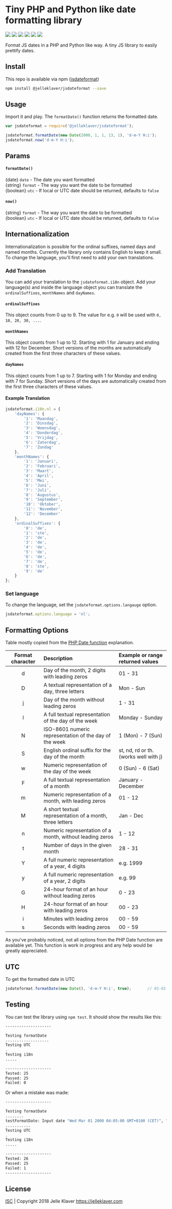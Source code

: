 # Tiny PHP and Python like date formatting library
[![](https://badgen.net/bundlephobia/minzip/@jelleklaver/jsdateformat)](https://bundlephobia.com/result?p=@jelleklaver/jsdateformat)
[![](https://badgen.net/david/dep/jelleklaver/jsdateformat)](https://npmjs.com/package/@jelleklaver/jsdateformat)
[![](https://badgen.net/github/open-issues/jelleklaver/jsdateformat)](https://github.com/jelleklaver/jsdateformat/issues)
[![](https://badgen.net/npm/v/@jelleklaver/jsdateformat?icon=npm)](https://npmjs.com/package/@jelleklaver/jsdateformat)
[![](https://badgen.net/npm/dt/@jelleklaver/jsdateformat?icon=npm)](https://npmjs.com/package/@jelleklaver/jsdateformat)
[![](https://badgen.net/github/license/jelleklaver/jsdateformat)](https://github.com/jelleklaver/jsdateformat/blob/master/LICENSE.md)

Format JS dates in a PHP and Python like way. A tiny JS library to easily prettify dates.

## Install
This repo is available via npm ([jsdateformat](https://www.npmjs.com/package/@jelleklaver/jsdateformat))
```bash
npm install @jelleklaver/jsdateformat --save
```

## Usage
Import it and play. The `formatDate()` function returns the formatted date.
```javascript
var jsdateformat = require('@jelleklaver/jsdateformat');

jsdateformat.formatDate(new Date(2000, 1, 1, 13, 1), 'd-m-Y H:i');      // 01-01-2000 13:01
jsdateformat.now('d-m-Y H:i');                                          // 01-01-2018 12:00
```

## Params
#### `formatDate()`
{date} `date` - The date you want formatted\
{string} `format` - The way you want the date to be formatted\
{boolean} `utc` - If local or UTC date should be returned, defaults to `false`

#### `now()`
{string} `format` - The way you want the date to be formatted\
{boolean} `utc` - If local or UTC date should be returned, defaults to `false`

## Internationalization
Internationalization is possible for the ordinal suffixes, named days and named months. Currently the library only contains English to keep it small. To change the language, you'll first need to add your own translations.

### Add Translation
You can add your translation to the `jsdateformat.i18n` object. Add your language(s) and inside the language object you can translate the `ordinalSuffixes`, `monthNames` and `dayNames`.

#### `ordinalSuffixes`
This object counts from 0 up to 9. The value for e.g. `0` will be used with `0, 10, 20, 30, ...`.

#### `monthNames`
This object counts from 1 up to 12. Starting with 1 for January and ending with 12 for December. Short versions of the months are automatically created from the first three characters of these values.

#### `dayNames`
This object counts from 1 up to 7. Starting with 1 for Monday and ending with 7 for Sunday. Short versions of the days are automatically created from the first three characters of these values.

#### Example Translation

```javascript
jsdateformat.i18n.nl = {
    'dayNames': {
        '1': 'Maandag',
        '2': 'Dinsdag',
        '3': 'Woensdag',
        '4': 'Donderdag',
        '5': 'Vrijdag',
        '6': 'Zaterdag',
        '7': 'Zondag'
    },
    'monthNames': {
        '1': 'Januari',
        '2': 'Februari',
        '3': 'Maart',
        '4': 'April',
        '5': 'Mei',
        '6': 'Juni',
        '7': 'Juli',
        '8': 'Augustus',
        '9': 'September',
        '10': 'Oktober',
        '11': 'November',
        '12': 'December'
    },
    'ordinalSuffixes': {
        '0': 'de',
        '1': 'ste',
        '2': 'de',
        '3': 'de',
        '4': 'de',
        '5': 'de',
        '6': 'de',
        '7': 'de',
        '8': 'ste',
        '9': 'de'
    }
};
```

### Set language
To change the language, set the `jsdateformat.options.langauge` option.

```javascript
jsdateformat.options.language = 'nl';
```

## Formatting Options
Table mostly copied from the [PHP Date function](http://php.net/manual/en/function.date.php) explanation.

| Format character | Description | Example or range returned values |
|   :---:   | :---        | :---  |
| d | Day of the month, 2 digits with leading zeros | 01 - 31 |
| D | A textual representation of a day, three letters | Mon - Sun |
| j | Day of the month without leading zeros | 1 - 31 |
| l | A full textual representation of the day of the week | Monday - Sunday |
| N | ISO-8601 numeric representation of the day of the week | 1 (Mon) - 7 (Sun) |
| S | English ordinal suffix for the day of the month | st, nd, rd or th. (works well with j) |
| w | Numeric representation of the day of the week | 0 (Sun) - 6 (Sat) |
| F | A full textual representation of a month | January - December |
| m | Numeric representation of a month, with leading zeros | 01 - 12 |
| M | A short textual representation of a month, three letters | Jan - Dec |
| n | Numeric representation of a month, without leading zeros | 1 - 12 |
| t | Number of days in the given month | 28 - 31 |
| Y | A full numeric representation of a year, 4 digits | e.g. 1999 |
| y | A full numeric representation of a year, 2 digits | e.g. 99 |
| G | 24-hour format of an hour without leading zeros | 0 - 23 |
| H | 24-hour format of an hour with leading zeros | 00 - 23 |
| i | Minutes with leading zeros | 00 - 59 |
| s | Seconds with leading zeros | 00 - 59 |

As you've probably noticed, not all options from the PHP Date function are available yet. This function is work in progress and any help would be greatly appreciated.

## UTC
To get the formatted date in UTC
```javascript
jsdateformat.formatDate(new Date(), 'd-m-Y H:i', true);       // 01-01-2000 11:01
```

## Testing
You can test the library using `npm test`. It should show the results like this:
```bash
--------------------

Testing formatDate
...................
Testing UTC
.
Testing i18n
.....

--------------------
Tested: 25
Passed: 25
Failed: 0
```
Or when a mistake was made:
```bash
--------------------

Testing formatDate
........
testFormatDate: Input date "Wed Mar 01 2000 04:05:00 GMT+0100 (CET)", "F", expected "Marach", but received "March".
...........
Testing UTC
.
Testing i18n
.....

--------------------
Tested: 26
Passed: 25
Failed: 1
--------------------
```

## License
[ISC](https://github.com/jelleklaver/jsdateformat/blob/master/LICENSE.md) | Copyright 2018 Jelle Klaver <https://jelleklaver.com>
